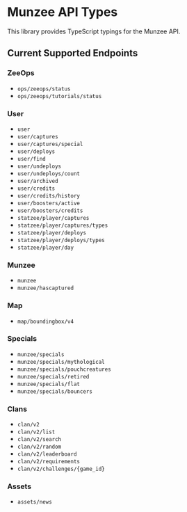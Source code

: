# Munzee API Types

This library provides TypeScript typings for the Munzee API.

## Current Supported Endpoints
### ZeeOps
- `ops/zeeops/status`
- `ops/zeeops/tutorials/status`

### User
- `user`
- `user/captures`
- `user/captures/special`
- `user/deploys`
- `user/find`
- `user/undeploys`
- `user/undeploys/count`
- `user/archived`
- `user/credits`
- `user/credits/history`
- `user/boosters/active`
- `user/boosters/credits`
- `statzee/player/captures`
- `statzee/player/captures/types`
- `statzee/player/deploys`
- `statzee/player/deploys/types`
- `statzee/player/day`

### Munzee
- `munzee`
- `munzee/hascaptured`

### Map
- `map/boundingbox/v4`

### Specials
- `munzee/specials`
- `munzee/specials/mythological`
- `munzee/specials/pouchcreatures`
- `munzee/specials/retired`
- `munzee/specials/flat`
- `munzee/specials/bouncers`

### Clans
- `clan/v2`
- `clan/v2/list`
- `clan/v2/search`
- `clan/v2/random`
- `clan/v2/leaderboard`
- `clan/v2/requirements`
- `clan/v2/challenges/{game_id}`

### Assets
- `assets/news`